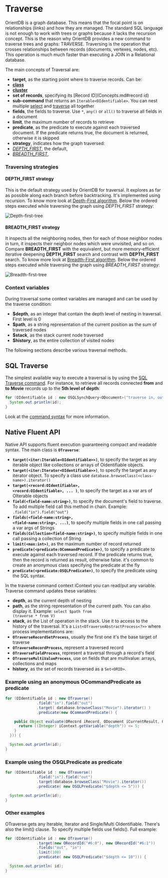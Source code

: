 # Traverse

OrientDB is a graph database. This means that the focal point is on relationships (links) and how they are managed. The standard SQL language is not enough to work with trees or graphs because it lacks the recursion concept. This is the reason why OrientDB provides a new command to traverse trees and graphs: TRAVERSE. Traversing is the operation that crosses relationships between records (documents, vertexes, nodes, etc). This operation is much much faster than executing a JOIN in a Relational database.

The main concepts of Traversal are:
- **target**, as the starting point where to traverse records. Can be:
 - **[class](Concepts.md#class)**
 - **[cluster](Concepts.md#cluster)**
 - **set of records**, specifying its [Record ID](Concepts.md#record id)
 - **sub-command** that returns an <code>Iterable&lt;OIdentifiable&gt;</code>. You can nest multiple [select](SQL-Query.md) and [traverse](SQL-Traverse.md) all together
- **fields**, the fields to traverse. Use <code>*</code>, <code>any()</code> or <code>all()</code> to traverse all fields in a document
- **limit**, the maximum number of records to retrieve
- **predicate**, as the predicate to execute against each traversed document. If the predicate returns true, the document is returned, otherwise it is skipped
- **strategy**, indicates how the graph traversed:
 - *[DEPTH_FIRST](https://github.com/orientechnologies/orientdb/wiki/Java-Traverse#depth_first-strategy)*, the default,
 - *[BREADTH_FIRST](https://github.com/orientechnologies/orientdb/wiki/Java-Traverse#breadth_first-strategy)*,

### Traversing strategies
#### DEPTH_FIRST strategy
This is the default strategy used by OrientDB for traversal. It explores as far as possible along each branch before backtracking. It's implemented using recursion. To know more look at [Depth-First algorithm](http://en.wikipedia.org/wiki/Depth-first_search). Below the ordered steps executed while traversing the graph using *DEPTH_FIRST* strategy:

![Depth-first-tree](http://upload.wikimedia.org/wikipedia/commons/thumb/1/1f/Depth-first-tree.svg/600px-Depth-first-tree.svg.png)

#### BREADTH_FIRST strategy
It inspects all the neighboring nodes, then for each of those neighbor nodes in turn, it inspects their neighbor nodes which were unvisited, and so on. Compare **BREADTH_FIRST** with the equivalent, but more memory-efficient iterative deepening **DEPTH_FIRST** search and contrast with **DEPTH_FIRST** search. To know more look at [Breadth-First algorithm](http://en.wikipedia.org/wiki/Breadth-first_search). Below the ordered steps executed while traversing the graph using *BREADTH_FIRST* strategy:

![Breadth-first-tree](http://upload.wikimedia.org/wikipedia/commons/thumb/3/33/Breadth-first-tree.svg/600px-Breadth-first-tree.svg.png)

### Context variables

During traversal some context variables are managed and can be used by the traverse condition:
- **$depth**, as an integer that contain the depth level of nesting in traversal. First level is 0
- **$path**, as a string representation of the current position as the sum of traversed nodes
- **$stack**, as the stack current node traversed
- **$history**, as the entire collection of visited nodes

The following sections describe various traversal methods.

## SQL Traverse

The simplest available way to execute a traversal is by using the [SQL Traverse command](SQL-Traverse.md). For instance, to retrieve all records connected **from** and **to** **Movie** records up to the **5th level of depth**:
```java
for (OIdentifiable id : new OSQLSynchQuery<ODocument>("traverse in, out from Movie while $depth <= 5")) {
  System.out.println(id);
}
```

Look at the [command syntax](SQL-Traverse.md) for more information.

## Native Fluent API

Native API supports fluent execution guaranteeing compact and readable syntax. The main class is **<code>OTraverse</code>**:
- **<code>target(&lt;iter:Iterable&lt;OIdentifiable&gt;&gt;)</code>**, to specify the target as any iterable object like collections or arrays of OIdentifiable objects.
- **<code>target(&lt;iter:Iterator&lt;OIdentifiable&gt;&gt;)</code>**, to specify the target as any iterator object. To specify a class use <code>database.browseClass(&lt;class-name&gt;).iterator()</code>
- **<code>target(&lt;record:OIdentifiable&gt;, &lt;record:OIdentifiable&gt;, ... )</code>**, to specify the target as a var ars of OIterable objects
- **<code>field(&lt;field-name:string&gt;)</code>**, to specify the document's field to traverse. To add multiple field call this method in chain. Example: <code>.field("in").field("out")</code>
- **<code>fields(&lt;field-name:string&gt;, &lt;field-name:string&gt;, ...)</code>**, to specify multiple fields in one call passing a var args of Strings
- **<code>fields(Collection&lt;field-name:string&gt;)</code>**, to specify multiple fields in one call passing a collection of String
- **<code>limit(&lt;max:int&gt;)</code>**, as the maximum number of record returned
- **<code>predicate(&lt;predicate:OCommandPredicate&gt;)</code>**, to specify a predicate to execute against each traversed record. If the predicate returns true, then the record is returned as result, otherwise false. it's common to create an anonymous class specifying the predicate at the fly
- **<code>predicate(&lt;predicate:OSQLPredicate&gt;)</code>**, to specify the predicate using the SQL syntax.

In the traverse command context iContext you can read/put any variable. Traverse command updates these variables:
- **depth**, as the current depth of nesting
- **path**, as the string representation of the current path. You can also display it. Example: <code>select $path from (traverse * from V)</code>
- **stack**, as the List of operation in the stack. Use it to access to the history of the traversal. It's a <code>List&lt;OTraverseAbstractProcess&lt;?&gt;&gt;</code> where process implementations are:
 - **<code>OTraverseRecordSetProcess</code>**, usually the first one it's the base target of traverse
 - **<code>OTraverseRecordProcess</code>**, represent a traversed record
 - **<code>OTraverseFieldProcess</code>**, represent a traversal through a record's field
 - **<code>OTraverseMultiValueProcess</code>**, use on fields that are multivalue: arrays, collections and maps
- **history**, as the set of records traversed as a <code>Set&lt;ORID&gt;</code>.

### Example using an anonymous OCommandPredicate as predicate

```java
for (OIdentifiable id : new OTraverse()
              .field("in").field("out")
              .target( database.browseClass("Movie").iterator() )
              .predicate(new OCommandPredicate() {

    public Object evaluate(ORecord iRecord, ODocument iCurrentResult, OCommandContext iContext) {
      return ((Integer) iContext.getVariable("depth")) <= 5;
    }
  })) {

  System.out.println(id);
}
```

### Example using the OSQLPredicate as predicate

```java
for (OIdentifiable id : new OTraverse()
              .field("in").field("out")
              .target(database.browseClass("Movie").iterator())
              .predicate( new OSQLPredicate("$depth <= 5"))) {

  System.out.println(id);
}
```

### Other examples

OTraverse gets any Iterable, Iterator and Single/Multi OIdentifiable. There's also the limit() clause. To specify multiple fields use fields(). Full example:
```java
for (OIdentifiable id : new OTraverse()
              .target(new ORecordId("#6:0"), new ORecordId("#6:1"))
              .fields("out", "in")
              .limit(100)
              .predicate( new OSQLPredicate("$depth <= 10"))) {

  System.out.println( id);
}
```
